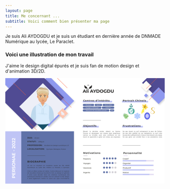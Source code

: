 ```yaml
---
layout: page
title: Me concernant ...
subtitle: Voici comment bien présenter ma page
---
```


Je suis Ali AYDOGDU et je suis un étudiant en dernière année de DNMADE Numérique au lycée, Le Paraclet.

### Voici une illustration de mon travail

J'aime le design digital épurés et je suis fan de motion design et d'animation 3D/2D.

![aydogdu-ali-personae-final](/assets/img/aydogdu-ali-personae-final.png)
